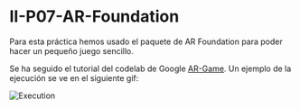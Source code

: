 # II-P07-AR-Foundation

Para esta práctica hemos usado el paquete de AR Foundation para poder hacer un pequeño juego sencillo.

Se ha seguido el tutorial del codelab de Google [AR-Game]([./media/exercise1.jpeg](https://codelabs.developers.google.com/arcore-unity-ar-foundation#0)). Un ejemplo de la ejecución se ve en el siguiente gif:

![Execution](./gifs/arfoundation.gif)
